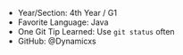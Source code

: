 - Year/Section: 4th Year / G1
- Favorite Language: Java
- One Git Tip Learned: Use `git status` often
- GitHub: @Dynamicxs
